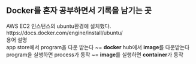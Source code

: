 <h2>Docker를 혼자 공부하면서 기록을 남기는 곳</h2>
AWS EC2 인스턴스의 ubuntu환경에 설치했다. <br>
https://docs.docker.com/engine/install/ubuntu/
<br>
용어 설명<br>
app store에서 program을 다운 받는다 ~= <strong>docker</strong> hub에서 <strong>image</strong>를 다운받는다 <br>
program을 실행하면 process가 동작 ~= <strong>image</strong>를 실행하면 <strong>container</strong>가 동작
